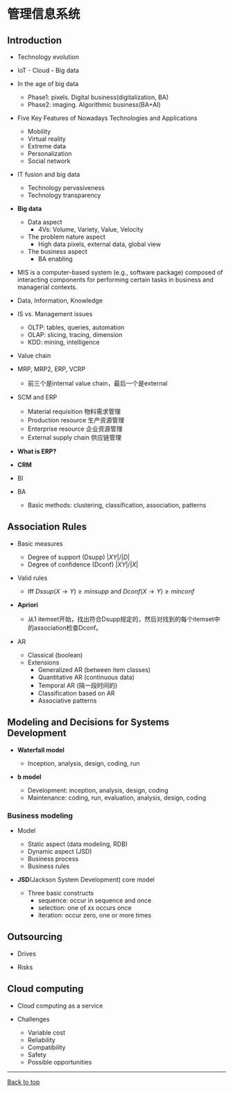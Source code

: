 # 管理信息系统

## Introduction

- Technology evolution

- IoT - Cloud - Big data

- In the age of big data
    - Phase1: pixels. Digital business(digitalization, BA)
    - Phase2: imaging. Algorithmic business(BA+AI)

- Five Key Features of Nowadays Technologies and Applications
    - Mobility
    - Virtual reality
    - Extreme data
    - Personalization
    - Social network

- IT fusion and big data
    - Technology pervasiveness
    - Technology transparency

- **Big data**
    - Data aspect
        - 4Vs: Volume, Variety, Value, Velocity
    - The problem nature aspect
        - High data pixels, external data, global view
    - The business aspect
        - BA enabling

- MIS is a computer-based system (e.g., software package) composed of interacting components for performing certain tasks in business and managerial contexts. 

- Data, Information, Knowledge

- IS vs. Management issues
    - OLTP: tables, queries, automation
    - OLAP: slicing, tracing, dimension
    - KDD: mining, intelligence

- Value chain

- MRP, MRP2, ERP, VCRP
    - 前三个是internal value chain，最后一个是external

- SCM and ERP
    - Material requisition 物料需求管理
    - Production resource 生产资源管理
    - Enterprise resource 企业资源管理
    - External supply chain 供应链管理

- **What is ERP?**

- **CRM**

- BI

- BA
    - Basic methods: clustering, classification, association, patterns

## Association Rules

- Basic measures
    - Degree of support (Dsupp) $|XY|/|D|$
    - Degree of confidence (Dconf) $|XY|/|X|$

- Valid rules
    - Iff $Dssup(X \rightarrow Y) \geq minsupp$ and $Dconf(X \rightarrow Y) \geq minconf$

- **Apriori**
    - 从1 itemset开始，找出符合Dsupp规定的，然后对找到的每个itemset中的association检查Dconf。

- AR
    - Classical (boolean)
    - Extensions
        - Generalized AR (between item classes)
        - Quantitative AR (continuous data)
        - Temporal AR (隔一段时间的)
        - Classification based on AR
        - Associative patterns

## Modeling and Decisions for Systems Development

- **Waterfall model**
    - Inception, analysis, design, coding, run

- **b model**
    - Development: inception, analysis, design, coding
    - Maintenance: coding, run, evaluation, analysis, design, coding

### Business modeling

- Model
    - Static aspect (data modeling, RDB)
    - Dynamic aspect (JSD)
    - Business process
    - Business rules

- **JSD**(Jackson System Development) core model
    - Three basic constructs
        - sequence: occur in sequence and once
        - selection: one of xx occurs once
        - iteration: occur zero, one or more times

## **Outsourcing**

- Drives

- Risks

## **Cloud computing**

- Cloud computing as a service

- Challenges
    - Variable cost
    - Reliability
    - Compatibility
    - Safety
    - Possible opportunities

---

[Back to top](#管理信息系统)